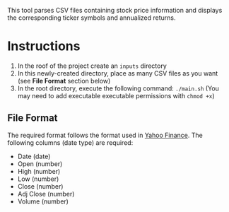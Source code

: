 This tool parses CSV files containing stock price information and displays the
corresponding ticker symbols and annualized returns.

# Instructions

1. In the roof of the project create an ```inputs``` directory
2. In this newly-created directory, place as many CSV files as you want (see **File Format** section below)
3. In the root directory, execute the following command: ```./main.sh``` (You may need to add executable executable permissions with ```chmod +x```)

## File Format

The required format follows the format used in [Yahoo Finance](https://finance.yahoo.com/quote/MSFT/history).
The following columns (date type) are required:
- Date (date)
- Open (number)
- High (number)
- Low (number)
- Close (number)
- Adj Close (number)
- Volume (number)